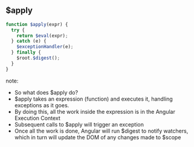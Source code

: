 ##  $apply

````javascript
function $apply(expr) {
  try {
    return $eval(expr);
  } catch (e) {
    $exceptionHandler(e);
  } finally {
    $root.$digest();
  }
}
````

note:
- So what does $apply do?
- $apply takes an expression (function) and executes it, handling exceptions as
  it goes.
- By doing this, all the work inside the expression is in the Angular Execution
  Context
- Subsequent calls to $apply will trigger an exception
- Once all the work is done, Angular will run $digest to notify watchers, which
  in turn will update the DOM of any changes made to $scope
